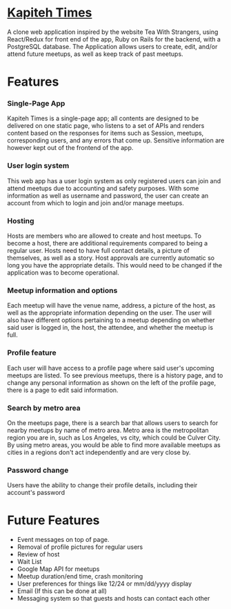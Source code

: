 # [Kapiteh Times](https://kapiteh-times.herokuapp.com/#/)

A clone web application inspired by the website Tea With Strangers, using React/Redux for front end of the app, Ruby on Rails for the backend, with a PostgreSQL database. The Application allows users to create, edit, and/or attend future meetups, as well as keep track of past meetups.

# Features

### Single-Page App
 
Kapiteh Times is a single-page app; all contents are designed to be delivered on one static page, who listens to a set of APIs and renders content based on the responses for items such as Session, meetups, corresponding users, and any errors that come up. Sensitive information are however kept out of the frontend of the app.

### 

### User login system

This web app has a user login system as only registered users can join and attend meetups due to accounting and safety purposes. With some information as well as username and password, the user can create an account from which to login and join and/or manage meetups.

### Hosting

Hosts are members who are allowed to create and host meetups. To become a host, there are additional requirements compared to being a regular user. Hosts need to have full contact details, a picture of themselves, as well as a story. Host approvals are currently automatic so long you have the appropriate details. This would need to be changed if the application was to become operational.

### Meetup information and options

Each meetup will have the venue name, address, a picture of the host, as well as the appropriate information depending on the user. The user will also have different options pertaining to a meetup depending on whether said user is logged in, the host, the attendee, and whether the meetup is full.

### Profile feature

Each user will have access to a profile page where said user's upcoming meetups are listed. To see previous meetups, there is a history page, and to change any personal information as shown on the left of the profile page, there is a page to edit said information.

### Search by metro area

On the meetups page, there is a search bar that allows users to search for nearby meetups by name of metro area. Metro area is the metropolitan region you are in, such as Los Angeles, vs city, which could be Culver City. By using metro areas, you would be able to find more available meetups as cities in a regions don't act independently and are very close by.

### Password change

Users have the ability to change their profile details, including their account's password

# Future Features

- Event messages on top of page.
- Removal of profile pictures for regular users
- Review of host
- Wait List
- Google Map API for meetups
- Meetup duration/end time, crash monitoring
- User preferences for things like 12/24 or mm/dd/yyyy display
- Email (If this can be done at all)
- Messaging system so that guests and hosts can contact each other